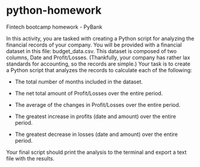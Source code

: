 # python-homework
Fintech bootcamp homework - PyBank

In this activity, you are tasked with creating a Python script for analyzing the financial records of your company. You will be provided with a financial dataset in this file: budget_data.csv. This dataset is composed of two columns, Date and Profit/Losses. (Thankfully, your company has rather lax standards for accounting, so the records are simple.)
Your task is to create a Python script that analyzes the records to calculate each of the following:


* The total number of months included in the dataset.


* The net total amount of Profit/Losses over the entire period.


* The average of the changes in Profit/Losses over the entire period.


* The greatest increase in profits (date and amount) over the entire period.


* The greatest decrease in losses (date and amount) over the entire period.

Your final script should print the analysis to the terminal and export a text file with the results.
